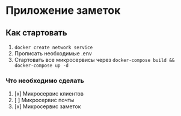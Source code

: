 # Приложение заметок

## Как стартовать

1. `docker create network service`
2. Прописать необходимые .env
3. Стартовать все микросервисы через `docker-compose build && docker-compose up -d`

### Что необходимо сделать

1. [x] Микросервис клиентов
2. [ ] Микросервис почты
3. [x] Микросервис заметок
